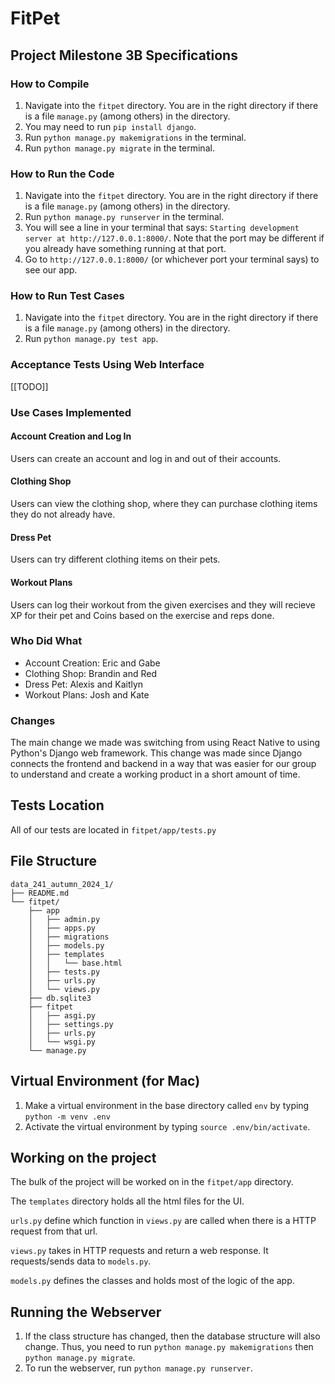 # FitPet

## Project Milestone 3B Specifications

### How to Compile
1. Navigate into the `fitpet` directory. You are in the right directory if there is a file `manage.py` (among others) in the directory.
2. You may need to run `pip install django`.
3. Run `python manage.py makemigrations` in the terminal.
4. Run `python manage.py migrate` in the terminal.

### How to Run the Code
1. Navigate into the `fitpet` directory. You are in the right directory if there is a file `manage.py` (among others) in the directory.
2. Run `python manage.py runserver` in the terminal.
3. You will see a line in your terminal that says: `Starting development server at http://127.0.0.1:8000/`. Note that the port may be different if you already have something running at that port.
4. Go to `http://127.0.0.1:8000/` (or whichever port your terminal says) to see our app.

### How to Run Test Cases
1. Navigate into the `fitpet` directory. You are in the right directory if there is a file `manage.py` (among others) in the directory.
2. Run `python manage.py test app`.

### Acceptance Tests Using Web Interface
[[TODO]]

### Use Cases Implemented
#### Account Creation and Log In
Users can create an account and log in and out of their accounts.

#### Clothing Shop
Users can view the clothing shop, where they can purchase clothing items they do not already have.

#### Dress Pet
Users can try different clothing items on their pets.

#### Workout Plans
Users can log their workout from the given exercises and they will recieve XP for their pet and Coins based on the exercise and reps done.

### Who Did What
- Account Creation: Eric and Gabe
- Clothing Shop: Brandin and Red
- Dress Pet: Alexis and Kaitlyn
- Workout Plans: Josh and Kate

### Changes
The main change we made was switching from using React Native to using Python's Django web framework. This change was made since Django connects the frontend and backend in a way that was easier for our group to understand and create a working product in a short amount of time.

## Tests Location
All of our tests are located in `fitpet/app/tests.py`

## File Structure
```
data_241_autumn_2024_1/
├── README.md
└── fitpet/
    ├── app
    │   ├── admin.py
    │   ├── apps.py
    │   ├── migrations
    │   ├── models.py
    │   ├── templates
    │   │   └── base.html
    │   ├── tests.py
    │   ├── urls.py
    │   └── views.py
    ├── db.sqlite3
    ├── fitpet
    │   ├── asgi.py
    │   ├── settings.py
    │   ├── urls.py
    │   └── wsgi.py
    └── manage.py
```

## Virtual Environment (for Mac)

1. Make a virtual environment in the base directory called `env` by typing `python -m venv .env`
2. Activate the virtual environment by typing `source .env/bin/activate`.

## Working on the project

The bulk of the project will be worked on in the `fitpet/app` directory.

The `templates` directory holds all the html files for the UI.

`urls.py` define which function in `views.py` are called when there is a HTTP request from that url.

`views.py` takes in HTTP requests and return a web response. It requests/sends data to `models.py`.

`models.py` defines the classes and holds most of the logic of the app.

## Running the Webserver

1. If the class structure has changed, then the database structure will also change. Thus, you need to run `python manage.py makemigrations` then `python manage.py migrate`.
2. To run the webserver, run `python manage.py runserver`.